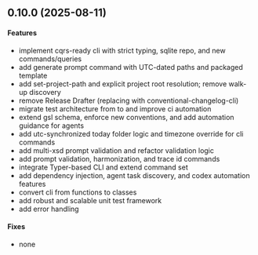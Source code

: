 ## 0.10.0 (2025-08-11)

#### Features
* implement cqrs-ready cli with strict typing, sqlite repo, and new commands/queries
* add generate prompt command with UTC-dated paths and packaged template
* add set-project-path and explicit project root resolution; remove walk-up discovery
* remove Release Drafter (replacing with conventional-changelog-cli)
* migrate test architecture from <gsl-test> to <gsl-acceptance-test> and improve ci automation
* extend gsl schema, enforce new conventions, and add automation guidance for agents
* add utc-synchronized today folder logic and timezone override for cli commands
* add multi-xsd prompt validation and refactor validation logic
* add prompt validation, harmonization, and trace id commands
* integrate Typer-based CLI and extend command set
* add dependency injection, agent task discovery, and codex automation features
* convert cli from functions to classes
* add robust and scalable unit test framework
* add error handling

#### Fixes
* none
